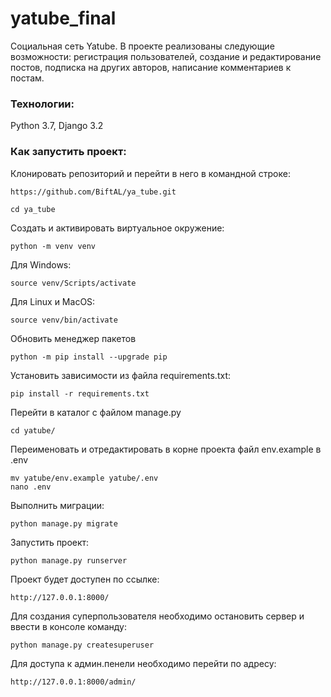 # yatube_final
Социальная сеть Yatube.
В проекте реализованы следующие возможности: регистрация пользователей, создание и редактирование постов, подписка на других авторов, написание комментариев к постам.

### Технологии:
Python 3.7, Django 3.2

### Как запустить проект:
Клонировать репозиторий и перейти в него в командной строке:

```
https://github.com/BiftAL/ya_tube.git
```

```
cd ya_tube
```

Cоздать и активировать виртуальное окружение:

```
python -m venv venv
```
Для Windows:
```
source venv/Scripts/activate
```
Для Linux и MacOS:
```
source venv/bin/activate
```
Обновить менеджер пакетов
```
python -m pip install --upgrade pip
```

Установить зависимости из файла requirements.txt:

```
pip install -r requirements.txt
```
Перейти в каталог с файлом manage.py

```
cd yatube/
```

Переименовать и отредактировать в корне проекта файл env.example в .env
```
mv yatube/env.example yatube/.env
nano .env
```

Выполнить миграции:

```
python manage.py migrate
```

Запустить проект:

```
python manage.py runserver
```

Проект будет доступен по ссылке:

```
http://127.0.0.1:8000/
```
Для создания суперпользователя необходимо остановить сервер и ввести в консоле команду:
```
python manage.py createsuperuser
```

Для доступа к админ.пенели необходимо перейти по адресу:
```
http://127.0.0.1:8000/admin/
```
